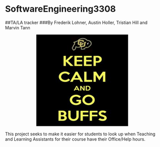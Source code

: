 # SoftwareEngineering3308
##TA/LA tracker
###By Frederik Lohner, Austin Holler, Tristian Hill and Marvin Tann

<p align="center">
  <img height="300" width="300" src="images/buffs.jpg" />
</p>

This project seeks to make it easier for students to look up when Teaching and Learning Assistants for their course have their Office/Help hours.
